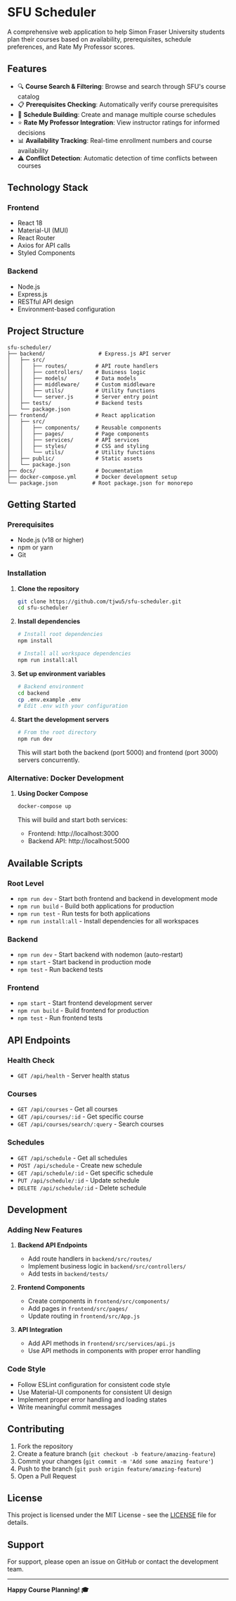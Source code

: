 # SFU Scheduler

A comprehensive web application to help Simon Fraser University students plan their courses based on availability, prerequisites, schedule preferences, and Rate My Professor scores.

## Features

- 🔍 **Course Search & Filtering**: Browse and search through SFU's course catalog
- 📋 **Prerequisites Checking**: Automatically verify course prerequisites
- 📅 **Schedule Building**: Create and manage multiple course schedules
- ⭐ **Rate My Professor Integration**: View instructor ratings for informed decisions
- 📊 **Availability Tracking**: Real-time enrollment numbers and course availability
- ⚠️ **Conflict Detection**: Automatic detection of time conflicts between courses

## Technology Stack

### Frontend
- React 18
- Material-UI (MUI)
- React Router
- Axios for API calls
- Styled Components

### Backend
- Node.js
- Express.js
- RESTful API design
- Environment-based configuration

## Project Structure

```
sfu-scheduler/
├── backend/                 # Express.js API server
│   ├── src/
│   │   ├── routes/         # API route handlers
│   │   ├── controllers/    # Business logic
│   │   ├── models/         # Data models
│   │   ├── middleware/     # Custom middleware
│   │   ├── utils/          # Utility functions
│   │   └── server.js       # Server entry point
│   ├── tests/              # Backend tests
│   └── package.json
├── frontend/               # React application
│   ├── src/
│   │   ├── components/     # Reusable components
│   │   ├── pages/          # Page components
│   │   ├── services/       # API services
│   │   ├── styles/         # CSS and styling
│   │   └── utils/          # Utility functions
│   ├── public/             # Static assets
│   └── package.json
├── docs/                   # Documentation
├── docker-compose.yml      # Docker development setup
└── package.json           # Root package.json for monorepo
```

## Getting Started

### Prerequisites

- Node.js (v18 or higher)
- npm or yarn
- Git

### Installation

1. **Clone the repository**
   ```bash
   git clone https://github.com/tjwu5/sfu-scheduler.git
   cd sfu-scheduler
   ```

2. **Install dependencies**
   ```bash
   # Install root dependencies
   npm install
   
   # Install all workspace dependencies
   npm run install:all
   ```

3. **Set up environment variables**
   ```bash
   # Backend environment
   cd backend
   cp .env.example .env
   # Edit .env with your configuration
   ```

4. **Start the development servers**
   ```bash
   # From the root directory
   npm run dev
   ```

   This will start both the backend (port 5000) and frontend (port 3000) servers concurrently.

### Alternative: Docker Development

1. **Using Docker Compose**
   ```bash
   docker-compose up
   ```

   This will build and start both services:
   - Frontend: http://localhost:3000
   - Backend API: http://localhost:5000

## Available Scripts

### Root Level
- `npm run dev` - Start both frontend and backend in development mode
- `npm run build` - Build both applications for production
- `npm run test` - Run tests for both applications
- `npm run install:all` - Install dependencies for all workspaces

### Backend
- `npm run dev` - Start backend with nodemon (auto-restart)
- `npm start` - Start backend in production mode
- `npm test` - Run backend tests

### Frontend
- `npm start` - Start frontend development server
- `npm run build` - Build frontend for production
- `npm test` - Run frontend tests

## API Endpoints

### Health Check
- `GET /api/health` - Server health status

### Courses
- `GET /api/courses` - Get all courses
- `GET /api/courses/:id` - Get specific course
- `GET /api/courses/search/:query` - Search courses

### Schedules
- `GET /api/schedule` - Get all schedules
- `POST /api/schedule` - Create new schedule
- `GET /api/schedule/:id` - Get specific schedule
- `PUT /api/schedule/:id` - Update schedule
- `DELETE /api/schedule/:id` - Delete schedule

## Development

### Adding New Features

1. **Backend API Endpoints**
   - Add route handlers in `backend/src/routes/`
   - Implement business logic in `backend/src/controllers/`
   - Add tests in `backend/tests/`

2. **Frontend Components**
   - Create components in `frontend/src/components/`
   - Add pages in `frontend/src/pages/`
   - Update routing in `frontend/src/App.js`

3. **API Integration**
   - Add API methods in `frontend/src/services/api.js`
   - Use API methods in components with proper error handling

### Code Style

- Follow ESLint configuration for consistent code style
- Use Material-UI components for consistent UI design
- Implement proper error handling and loading states
- Write meaningful commit messages

## Contributing

1. Fork the repository
2. Create a feature branch (`git checkout -b feature/amazing-feature`)
3. Commit your changes (`git commit -m 'Add some amazing feature'`)
4. Push to the branch (`git push origin feature/amazing-feature`)
5. Open a Pull Request

## License

This project is licensed under the MIT License - see the [LICENSE](LICENSE) file for details.

## Support

For support, please open an issue on GitHub or contact the development team.

---

**Happy Course Planning! 🎓**
